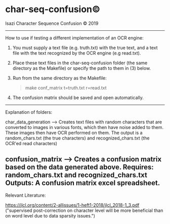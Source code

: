 # char-seq-confusion©
Isazi Character Sequence Confusion © 2019

-------------------------
How to use if testing a different implementation of an OCR engine:

1) You must supply a text file (e.g. truth.txt) with the true text,
and a text file with the text recognized by the OCR engine
(e.g read.txt).

2) Place these text files in the char-seq-confusion folder (the same
directory as the Makefile) or specify the path to them in (3) below.

3) Run from the same directory as the Makefile:
    > make conf_matrix t=truth.txt r=read.txt

4) The confusion matrix should be saved and open automatically.

--------------------------
Explanation of folders:

char_data_generation --> Creates text files with random characters that are converted to images
                         in various fonts, which then have noise added to them.
                         These images then have OCR performed on them.
                         The output is a random_chars.txt (the true characters)
                                     and recognized_chars.txt (the OCR'ed read characters)

confusion_matrix --> Creates a confusion matrix based on the data generated above.
                     Requires: random_chars.txt and recognized_chars.txt
                     Outputs: A confusion matrix excel spreadsheet.
---------------------------

Relevant Literature:

https://jlcl.org/content/2-allissues/1-heft1-2018/jlcl_2018-1_3.pdf
("supervised post-correction on character level will be more
beneficial than on word level due to data sparsity issues.")
